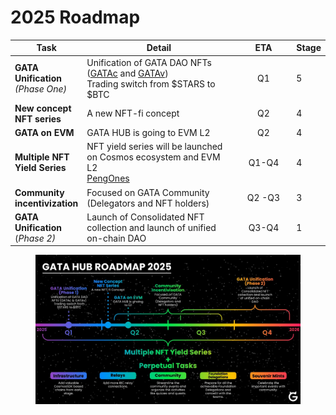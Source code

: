 # 2025 Roadmap

<table><thead><tr><th>Task</th><th width="249.800048828125">Detail</th><th width="83.199951171875" align="center">ETA</th><th data-type="rating" data-max="5">Stage</th></tr></thead><tbody><tr><td><strong>GATA Unification</strong> <br><em>(Phase One)</em></td><td>Unification of GATA DAO NFTs (<a href="../gata-nft-dao/about-gata-nfts/#colonial-cats-gatac">GATAc</a> and <a href="../gata-nft-dao/about-gata-nfts/#voyager-cats-gatav">GATAv</a>) <br>Trading switch from $STARS to $BTC</td><td align="center">Q1</td><td>5</td></tr><tr><td><strong>New concept NFT series</strong></td><td>A new NFT-fi concept </td><td align="center">Q2</td><td>4</td></tr><tr><td><strong>GATA on EVM</strong></td><td>GATA HUB is going to EVM L2</td><td align="center">Q2</td><td>4</td></tr><tr><td><strong>Multiple NFT Yield Series</strong> </td><td>NFT yield series will be launched on Cosmos ecosystem and EVM L2<br><a href="../pengones/">PengOnes</a></td><td align="center">Q1-Q4</td><td>4</td></tr><tr><td><strong>Community incentivization</strong></td><td>Focused on GATA Community (Delegators and NFT holders)</td><td align="center">Q2 -Q3</td><td>3</td></tr><tr><td><strong>GATA Unification</strong> (<em>Phase 2)</em></td><td>Launch of Consolidated NFT collection and launch of unified on-chain DAO</td><td align="center">Q3-Q4</td><td>1</td></tr></tbody></table>

<figure><img src="../../.gitbook/assets/image (1) (1) (1).png" alt=""><figcaption></figcaption></figure>
